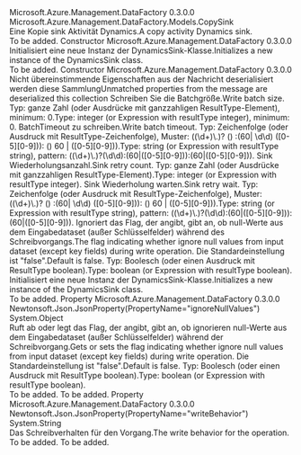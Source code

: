 <Type Name="DynamicsSink" FullName="Microsoft.Azure.Management.DataFactory.Models.DynamicsSink">
  <TypeSignature Language="C#" Value="public class DynamicsSink : Microsoft.Azure.Management.DataFactory.Models.CopySink" />
  <TypeSignature Language="ILAsm" Value=".class public auto ansi DynamicsSink extends Microsoft.Azure.Management.DataFactory.Models.CopySink" />
  <TypeSignature Language="DocId" Value="T:Microsoft.Azure.Management.DataFactory.Models.DynamicsSink" />
  <TypeSignature Language="VB.NET" Value="Public Class DynamicsSink&#xA;Inherits CopySink" />
  <TypeSignature Language="F#" Value="type DynamicsSink = class&#xA;    inherit CopySink" />
  <AssemblyInfo>
    <AssemblyName>Microsoft.Azure.Management.DataFactory</AssemblyName>
    <AssemblyVersion>0.3.0.0</AssemblyVersion>
  </AssemblyInfo>
  <Base>
    <BaseTypeName>Microsoft.Azure.Management.DataFactory.Models.CopySink</BaseTypeName>
  </Base>
  <Interfaces />
  <Docs>
    <summary>
            <span data-ttu-id="09e69-101">Eine Kopie sink Aktivität Dynamics.</span><span class="sxs-lookup"><span data-stu-id="09e69-101">A copy activity Dynamics sink.</span></span>
            </summary>
    <remarks>To be added.</remarks>
  </Docs>
  <Members>
    <Member MemberName=".ctor">
      <MemberSignature Language="C#" Value="public DynamicsSink ();" />
      <MemberSignature Language="ILAsm" Value=".method public hidebysig specialname rtspecialname instance void .ctor() cil managed" />
      <MemberSignature Language="DocId" Value="M:Microsoft.Azure.Management.DataFactory.Models.DynamicsSink.#ctor" />
      <MemberSignature Language="VB.NET" Value="Public Sub New ()" />
      <MemberType>Constructor</MemberType>
      <AssemblyInfo>
        <AssemblyName>Microsoft.Azure.Management.DataFactory</AssemblyName>
        <AssemblyVersion>0.3.0.0</AssemblyVersion>
      </AssemblyInfo>
      <Parameters />
      <Docs>
        <summary>
            <span data-ttu-id="09e69-102">Initialisiert eine neue Instanz der DynamicsSink-Klasse.</span><span class="sxs-lookup"><span data-stu-id="09e69-102">Initializes a new instance of the DynamicsSink class.</span></span>
            </summary>
        <remarks>To be added.</remarks>
      </Docs>
    </Member>
    <Member MemberName=".ctor">
      <MemberSignature Language="C#" Value="public DynamicsSink (System.Collections.Generic.IDictionary&lt;string,object&gt; additionalProperties = null, object writeBatchSize = null, object writeBatchTimeout = null, object sinkRetryCount = null, object sinkRetryWait = null, object ignoreNullValues = null);" />
      <MemberSignature Language="ILAsm" Value=".method public hidebysig specialname rtspecialname instance void .ctor(class System.Collections.Generic.IDictionary`2&lt;string, object&gt; additionalProperties, object writeBatchSize, object writeBatchTimeout, object sinkRetryCount, object sinkRetryWait, object ignoreNullValues) cil managed" />
      <MemberSignature Language="DocId" Value="M:Microsoft.Azure.Management.DataFactory.Models.DynamicsSink.#ctor(System.Collections.Generic.IDictionary{System.String,System.Object},System.Object,System.Object,System.Object,System.Object,System.Object)" />
      <MemberSignature Language="VB.NET" Value="Public Sub New (Optional additionalProperties As IDictionary(Of String, Object) = null, Optional writeBatchSize As Object = null, Optional writeBatchTimeout As Object = null, Optional sinkRetryCount As Object = null, Optional sinkRetryWait As Object = null, Optional ignoreNullValues As Object = null)" />
      <MemberSignature Language="F#" Value="new Microsoft.Azure.Management.DataFactory.Models.DynamicsSink : System.Collections.Generic.IDictionary&lt;string, obj&gt; * obj * obj * obj * obj * obj -&gt; Microsoft.Azure.Management.DataFactory.Models.DynamicsSink" Usage="new Microsoft.Azure.Management.DataFactory.Models.DynamicsSink (additionalProperties, writeBatchSize, writeBatchTimeout, sinkRetryCount, sinkRetryWait, ignoreNullValues)" />
      <MemberType>Constructor</MemberType>
      <AssemblyInfo>
        <AssemblyName>Microsoft.Azure.Management.DataFactory</AssemblyName>
        <AssemblyVersion>0.3.0.0</AssemblyVersion>
      </AssemblyInfo>
      <Parameters>
        <Parameter Name="additionalProperties" Type="System.Collections.Generic.IDictionary&lt;System.String,System.Object&gt;" />
        <Parameter Name="writeBatchSize" Type="System.Object" />
        <Parameter Name="writeBatchTimeout" Type="System.Object" />
        <Parameter Name="sinkRetryCount" Type="System.Object" />
        <Parameter Name="sinkRetryWait" Type="System.Object" />
        <Parameter Name="ignoreNullValues" Type="System.Object" />
      </Parameters>
      <Docs>
        <param name="additionalProperties"><span data-ttu-id="09e69-103">Nicht übereinstimmende Eigenschaften aus der Nachricht deserialisiert werden diese Sammlung</span><span class="sxs-lookup"><span data-stu-id="09e69-103">Unmatched properties from the message are deserialized this collection</span></span></param>
        <param name="writeBatchSize"><span data-ttu-id="09e69-104">Schreiben Sie die Batchgröße.</span><span class="sxs-lookup"><span data-stu-id="09e69-104">Write batch size.</span></span> <span data-ttu-id="09e69-105">Typ: ganze Zahl (oder Ausdrücke mit ganzzahligen ResultType-Element), minimum: 0.</span><span class="sxs-lookup"><span data-stu-id="09e69-105">Type: integer (or Expression with resultType integer), minimum: 0.</span></span></param>
        <param name="writeBatchTimeout"><span data-ttu-id="09e69-106">BatchTimeout zu schreiben.</span><span class="sxs-lookup"><span data-stu-id="09e69-106">Write batch timeout.</span></span> <span data-ttu-id="09e69-107">Typ: Zeichenfolge (oder Ausdruck mit ResultType-Zeichenfolge), Muster: ((\d+)\.)? () :(60| \d\d) ([0-5][0-9])): () 60 | ([0-5][0-9])).</span><span class="sxs-lookup"><span data-stu-id="09e69-107">Type: string (or Expression with resultType string), pattern: ((\d+)\.)?(\d\d):(60|([0-5][0-9])):(60|([0-5][0-9])).</span></span></param>
        <param name="sinkRetryCount"><span data-ttu-id="09e69-108">Sink Wiederholungsanzahl.</span><span class="sxs-lookup"><span data-stu-id="09e69-108">Sink retry count.</span></span> <span data-ttu-id="09e69-109">Typ: ganze Zahl (oder Ausdrücke mit ganzzahligen ResultType-Element).</span><span class="sxs-lookup"><span data-stu-id="09e69-109">Type: integer (or Expression with resultType integer).</span></span></param>
        <param name="sinkRetryWait"><span data-ttu-id="09e69-110">Sink Wiederholung warten.</span><span class="sxs-lookup"><span data-stu-id="09e69-110">Sink retry wait.</span></span> <span data-ttu-id="09e69-111">Typ: Zeichenfolge (oder Ausdruck mit ResultType-Zeichenfolge), Muster: ((\d+)\.)? () :(60| \d\d) ([0-5][0-9])): () 60 | ([0-5][0-9])).</span><span class="sxs-lookup"><span data-stu-id="09e69-111">Type: string (or Expression with resultType string), pattern: ((\d+)\.)?(\d\d):(60|([0-5][0-9])):(60|([0-5][0-9])).</span></span></param>
        <param name="ignoreNullValues"><span data-ttu-id="09e69-112">Ignoriert das Flag, der angibt, gibt an, ob null-Werte aus dem Eingabedataset (außer Schlüsselfelder) während des Schreibvorgangs.</span><span class="sxs-lookup"><span data-stu-id="09e69-112">The flag indicating whether ignore null values from input dataset (except key fields) during write operation.</span></span> <span data-ttu-id="09e69-113">Die Standardeinstellung ist "false".</span><span class="sxs-lookup"><span data-stu-id="09e69-113">Default is false.</span></span> <span data-ttu-id="09e69-114">Typ: Boolesch (oder einen Ausdruck mit ResultType boolean).</span><span class="sxs-lookup"><span data-stu-id="09e69-114">Type: boolean (or Expression with resultType boolean).</span></span></param>
        <summary>
            <span data-ttu-id="09e69-115">Initialisiert eine neue Instanz der DynamicsSink-Klasse.</span><span class="sxs-lookup"><span data-stu-id="09e69-115">Initializes a new instance of the DynamicsSink class.</span></span>
            </summary>
        <remarks>To be added.</remarks>
      </Docs>
    </Member>
    <Member MemberName="IgnoreNullValues">
      <MemberSignature Language="C#" Value="public object IgnoreNullValues { get; set; }" />
      <MemberSignature Language="ILAsm" Value=".property instance object IgnoreNullValues" />
      <MemberSignature Language="DocId" Value="P:Microsoft.Azure.Management.DataFactory.Models.DynamicsSink.IgnoreNullValues" />
      <MemberSignature Language="VB.NET" Value="Public Property IgnoreNullValues As Object" />
      <MemberSignature Language="F#" Value="member this.IgnoreNullValues : obj with get, set" Usage="Microsoft.Azure.Management.DataFactory.Models.DynamicsSink.IgnoreNullValues" />
      <MemberType>Property</MemberType>
      <AssemblyInfo>
        <AssemblyName>Microsoft.Azure.Management.DataFactory</AssemblyName>
        <AssemblyVersion>0.3.0.0</AssemblyVersion>
      </AssemblyInfo>
      <Attributes>
        <Attribute>
          <AttributeName>Newtonsoft.Json.JsonProperty(PropertyName="ignoreNullValues")</AttributeName>
        </Attribute>
      </Attributes>
      <ReturnValue>
        <ReturnType>System.Object</ReturnType>
      </ReturnValue>
      <Docs>
        <summary>
            <span data-ttu-id="09e69-116">Ruft ab oder legt das Flag, der angibt, gibt an, ob ignorieren null-Werte aus dem Eingabedataset (außer Schlüsselfelder) während der Schreibvorgang.</span><span class="sxs-lookup"><span data-stu-id="09e69-116">Gets or sets the flag indicating whether ignore null values from input dataset (except key fields) during write operation.</span></span> <span data-ttu-id="09e69-117">Die Standardeinstellung ist "false".</span><span class="sxs-lookup"><span data-stu-id="09e69-117">Default is false.</span></span> <span data-ttu-id="09e69-118">Typ: Boolesch (oder einen Ausdruck mit ResultType boolean).</span><span class="sxs-lookup"><span data-stu-id="09e69-118">Type: boolean (or Expression with resultType boolean).</span></span>
            </summary>
        <value>To be added.</value>
        <remarks>To be added.</remarks>
      </Docs>
    </Member>
    <Member MemberName="WriteBehavior">
      <MemberSignature Language="C#" Value="public static string WriteBehavior { get; }" />
      <MemberSignature Language="ILAsm" Value=".property string WriteBehavior" />
      <MemberSignature Language="DocId" Value="P:Microsoft.Azure.Management.DataFactory.Models.DynamicsSink.WriteBehavior" />
      <MemberSignature Language="VB.NET" Value="Public Shared ReadOnly Property WriteBehavior As String" />
      <MemberSignature Language="F#" Value="member this.WriteBehavior : string" Usage="Microsoft.Azure.Management.DataFactory.Models.DynamicsSink.WriteBehavior" />
      <MemberType>Property</MemberType>
      <AssemblyInfo>
        <AssemblyName>Microsoft.Azure.Management.DataFactory</AssemblyName>
        <AssemblyVersion>0.3.0.0</AssemblyVersion>
      </AssemblyInfo>
      <Attributes>
        <Attribute>
          <AttributeName>Newtonsoft.Json.JsonProperty(PropertyName="writeBehavior")</AttributeName>
        </Attribute>
      </Attributes>
      <ReturnValue>
        <ReturnType>System.String</ReturnType>
      </ReturnValue>
      <Docs>
        <summary>
            <span data-ttu-id="09e69-119">Das Schreibverhalten für den Vorgang.</span><span class="sxs-lookup"><span data-stu-id="09e69-119">The write behavior for the operation.</span></span>
            </summary>
        <value>To be added.</value>
        <remarks>To be added.</remarks>
      </Docs>
    </Member>
  </Members>
</Type>
